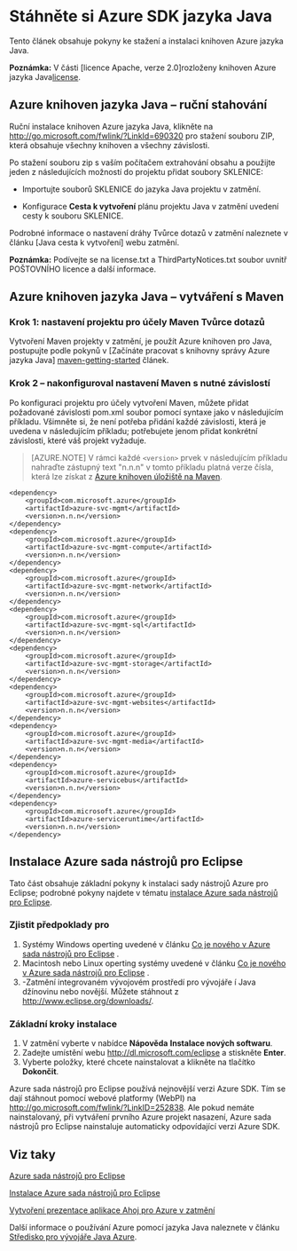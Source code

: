 <properties 
    pageTitle="Stáhněte si Azure SDK jazyka Java" 
    description="Zjistěte, jak stáhnout SDK Azure jazyka Java, s ukázkový kód pro Maven projekty a základní kroky pro instalací přidělený Tookit Azure pro Eclipse." 
    services="" 
    documentationCenter="java" 
    authors="rmcmurray" 
    manager="wpickett" 
    editor=""/>

<tags 
    ms.service="multiple" 
    ms.workload="na" 
    ms.tgt_pltfrm="multiple" 
    ms.devlang="Java" 
    ms.topic="article" 
    ms.date="08/11/2016" 
    ms.author="robmcm"/>

# <a name="download-the-azure-sdk-for-java"></a>Stáhněte si Azure SDK jazyka Java

Tento článek obsahuje pokyny ke stažení a instalaci knihoven Azure jazyka Java.

**Poznámka:** V části [licence Apache, verze 2.0]rozloženy knihoven Azure jazyka Java[license].

## <a name="azure-libraries-for-java---manual-download"></a>Azure knihoven jazyka Java – ruční stahování

Ruční instalace knihoven Azure jazyka Java, klikněte na <http://go.microsoft.com/fwlink/?LinkId=690320> pro stažení souboru ZIP, která obsahuje všechny knihoven a všechny závislosti.

Po stažení souboru zip s vaším počítačem extrahování obsahu a použijte jeden z následujících možností do projektu přidat soubory SKLENICE:

* Importujte souborů SKLENICE do jazyka Java projektu v zatmění.

* Konfigurace **Cesta k vytvoření** plánu projektu Java v zatmění uvedení cesty k souboru SKLENICE.

Podrobné informace o nastavení dráhy Tvůrce dotazů v zatmění naleznete v článku [Java cesta k vytvoření] webu zatmění.

**Poznámka:** Podívejte se na license.txt a ThirdPartyNotices.txt soubor uvnitř POŠTOVNÍHO licence a další informace.

## <a name="azure-libraries-for-java---building-with-maven"></a>Azure knihoven jazyka Java – vytváření s Maven

### <a name="step-1---set-up-your-project-to-use-maven-for-build"></a>Krok 1: nastavení projektu pro účely Maven Tvůrce dotazů

Vytvoření Maven projekty v zatmění, je použít Azure knihoven pro Java, postupujte podle pokynů v [Začínáte pracovat s knihovny správy Azure jazyka Java] [ maven-getting-started] článek. 

### <a name="step-2---configure-your-maven-settings-with-the-requisite-dependencies"></a>Krok 2 – nakonfiguroval nastavení Maven s nutné závislostí

Po konfiguraci projektu pro účely vytvoření Maven, můžete přidat požadované závislosti pom.xml soubor pomocí syntaxe jako v následujícím příkladu. Všimněte si, že není potřeba přidání každé závislosti, která je uvedena v následujícím příkladu; potřebujete jenom přidat konkrétní závislosti, které váš projekt vyžaduje.

> [AZURE.NOTE] V rámci každé `<version>` prvek v následujícím příkladu nahraďte zástupný text "n.n.n" v tomto příkladu platná verze čísla, která lze získat z [Azure knihoven úložiště na Maven].

    <dependency>
        <groupId>com.microsoft.azure</groupId>
        <artifactId>azure-svc-mgmt</artifactId>
        <version>n.n.n</version>
    </dependency>
    <dependency>
        <groupId>com.microsoft.azure</groupId>
        <artifactId>azure-svc-mgmt-compute</artifactId>
        <version>n.n.n</version>
    </dependency>
    <dependency>
        <groupId>com.microsoft.azure</groupId>
        <artifactId>azure-svc-mgmt-network</artifactId>
        <version>n.n.n</version>
    </dependency>
    <dependency>
        <groupId>com.microsoft.azure</groupId>
        <artifactId>azure-svc-mgmt-sql</artifactId>
        <version>n.n.n</version>
    </dependency>
    <dependency>
        <groupId>com.microsoft.azure</groupId>
        <artifactId>azure-svc-mgmt-storage</artifactId>
        <version>n.n.n</version>
    </dependency>
    <dependency>
        <groupId>com.microsoft.azure</groupId>
        <artifactId>azure-svc-mgmt-websites</artifactId>
        <version>n.n.n</version>
    </dependency>
    <dependency>
        <groupId>com.microsoft.azure</groupId>
        <artifactId>azure-svc-mgmt-media</artifactId>
        <version>n.n.n</version>
    </dependency>
    <dependency>
        <groupId>com.microsoft.azure</groupId>
        <artifactId>azure-servicebus</artifactId>
        <version>n.n.n</version>
    </dependency>
    <dependency>
        <groupId>com.microsoft.azure</groupId>
        <artifactId>azure-serviceruntime</artifactId>
        <version>n.n.n</version>
    </dependency>

## <a name="installing-the-azure-toolkit-for-eclipse"></a>Instalace Azure sada nástrojů pro Eclipse

Tato část obsahuje základní pokyny k instalaci sady nástrojů Azure pro Eclipse; podrobné pokyny najdete v tématu [instalace Azure sada nástrojů pro Eclipse].

### <a name="prerequisites"></a>Zjistit předpoklady pro

1. Systémy Windows operting uvedené v článku [Co je nového v Azure sada nástrojů pro Eclipse] .
1. Macintosh nebo Linux operting systémy uvedené v článku [Co je nového v Azure sada nástrojů pro Eclipse] .
1. -Zatmění integrovaném vývojovém prostředí pro vývojáře í Java džínovinu nebo novější. Můžete stáhnout z <http://www.eclipse.org/downloads/>.

### <a name="basic-installation-steps"></a>Základní kroky instalace

1. V zatmění vyberte v nabídce **Nápověda** **Instalace nových softwaru**.
1. Zadejte umístění webu <http://dl.microsoft.com/eclipse> a stiskněte **Enter**.
1. Vyberte položky, které chcete nainstalovat a klikněte na tlačítko **Dokončit**.

Azure sada nástrojů pro Eclipse používá nejnovější verzi Azure SDK. Tím se dají stáhnout pomocí webové platformy (WebPI) na <http://go.microsoft.com/fwlink/?LinkID=252838>. Ale pokud nemáte nainstalovaný, při vytváření prvního Azure projekt nasazení, Azure sada nástrojů pro Eclipse nainstaluje automaticky odpovídající verzi Azure SDK.

## <a name="see-also"></a>Viz taky

[Azure sada nástrojů pro Eclipse]

[Instalace Azure sada nástrojů pro Eclipse] 

[Vytvoření prezentace aplikace Ahoj pro Azure v zatmění]

Další informace o používání Azure pomocí jazyka Java naleznete v článku [Středisko pro vývojáře Java Azure].

<!-- URL List -->

[Středisko pro vývojáře Java Azure]: http://go.microsoft.com/fwlink/?LinkID=699547
[Azure knihoven úložiště na Maven]: http://go.microsoft.com/fwlink/?LinkID=286274
[Azure sada nástrojů pro Eclipse]: http://go.microsoft.com/fwlink/?LinkID=699529
[Vytvoření prezentace aplikace Ahoj pro Azure v zatmění]: http://go.microsoft.com/fwlink/?LinkID=699533
[Instalace Azure sada nástrojů pro Eclipse]: http://go.microsoft.com/fwlink/?LinkId=699546
[Cesta sestavení Java]: http://help.eclipse.org/luna/index.jsp?topic=%2Forg.eclipse.jdt.doc.user%2Freference%2Fref-properties-build-path.htm
[license]: http://www.apache.org/licenses/LICENSE-2.0.html
[maven-getting-started]: http://go.microsoft.com/fwlink/?LinkID=622998
[zip-download]: http://go.microsoft.com/fwlink/?LinkId=690320
[Co je nového v Azure sada nástrojů pro Eclipse]: http://go.microsoft.com/fwlink/?LinkId=690333
